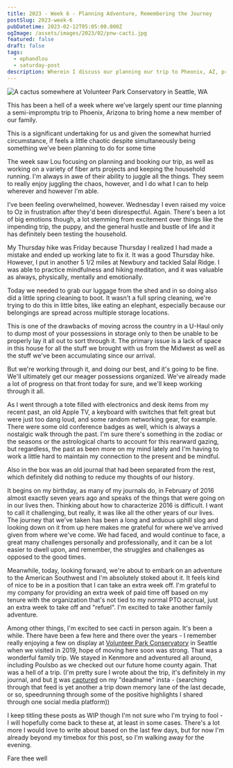 ```yaml
---
title: 2023 - Week 6 - Planning Adventure, Remembering the Journey
postSlug: 2023-week-6
pubDatetime: 2023-02-12T05:05:00.000Z
ogImage: /assets/images/2023/02/pnw-cacti.jpg
featured: false
draft: false
tags:
  - ephandlou
  - saturday-post
description: Wherein I discuss our planning our trip to Pheonix, AZ, praising Lou's ability juggle all the things, lament our scattered belongings, talk about my Thursday hike on a Friday, reflect on a journal from 2016, and my excitement at the prospect of soon seeing cacti in person again (while thinking about a trip here in 2019)
---
```


![A cactus somewhere at Volunteer Park Conservatory in Seattle, WA](/assets/images/2023/02/pnw-cacti.jpg)

This has been a hell of a week where we’ve largely spent our time planning a semi-impromptu trip to Phoenix, Arizona to bring home a new member of our family.

This is a significant undertaking for us and given the somewhat hurried circumstance, if feels a little chaotic despite simultaneously being something we’ve been planning to do for some time

The week saw Lou focusing on planning and booking our trip, as well as working on a variety of fiber arts projects and keeping the household running. I'm always in awe of their ability to juggle all the things. They seem to really enjoy juggling the chaos, however, and I do what I can to help wherever and however I'm able.

I’ve been feeling overwhelmed, however. Wednesday I even raised my voice to Oz in frustration after they'd been disrespectful. Again. There's been a lot of big emotions though, a lot stemming from excitement over things like the impending trip, the puppy, and the general hustle and bustle of life and it has definitely been testing the household.

My Thursday hike was Friday because Thursday I realized I had made a mistake and ended up working late to fix it. It was a good Thursday hike. However, I put in another 5 1/2 miles at Newbury and tackled Salal Ridge. I was able to practice mindfulness and hiking meditation, and it was valuable as always, physically, mentally and emotionally.

Today we needed to grab our luggage from the shed and in so doing also did a little spring cleaning to boot. It wasn't a full spring cleaning, we're trying to do this in little bites, like eating an elephant, especially because our belongings are spread across multiple storage locations.

This is one of the drawbacks of moving across the country in a U-Haul only to dump most of your possessions in storage only to then be unable to be properly lay it all out to sort through it. The primary issue is a lack of space in this house for all the stuff we brought with us from the Midwest as well as the stuff we've been accumulating since our arrival.

But we're working through it, and doing our best, and it's going to be fine. We'll ultimately get our meager possessions organized. We've already made a lot of progress on that front today for sure, and we'll keep working through it all.

As I went through a tote filled with electronics and desk items from my recent past, an old Apple TV, a keyboard with switches that felt great but were just too dang loud, and some random networking gear, for example. There were some old conference badges as well, which is always a nostalgic walk through the past. I'm sure there's something in the zodiac or the seasons or the astrological charts to account for this rearward gazing, but regardless, the past as been more on my mind lately and I'm having to work a little hard to maintain my connection to the present and be mindful.

Also in the box was an old journal that had been separated from the rest, which definitely did nothing to reduce my thoughts of our history.

It begins on my birthday, as many of my journals do, in February of 2016 almost exactly seven years ago and speaks of the things that were going on in our lives then. Thinking about how to characterize 2016 is difficult. I want to call it challenging, but really, it was like all the other years of our lives. The journey that we've taken has been a long and arduous uphill slog and looking down on it from up here makes me grateful for where we've arrived given from where we've come. We had faced, and would continue to face, a great many challenges personally and professionally, and it can be a lot easier to dwell upon, and remember, the struggles and challenges as opposed to the good times.

Meanwhile, today, looking forward, we're about to embark on an adventure to the American Southwest and I'm absolutely stoked about it. It feels kind of nice to be in a position that I can take an extra week off. I'm grateful to my company for providing an extra week of paid time off based on my tenure with the organization that's not tied to my normal PTO accrual, just an extra week to take off and "refuel". I'm excited to take another family adventure.

Among other things, I'm excited to see cacti in person again. It's been a while. There have been a few here and there over the years - I remember really enjoying a few on display at [Volunteer Park Conservatory](https://www.volunteerparkconservatory.org/) in Seattle when we visited in 2019, hope of moving here soon was strong. That was a wonderful family trip. We stayed in Kenmore and adventured all around, including Poulsbo as we checked out our future home county again. That was a hell of a trip. (I'm pretty sure I wrote about the trip, it's definitely in my journal, and but [it](https://www.instagram.com/p/B0qi1XNnFDI/) was [captured](https://www.instagram.com/p/B0kdxgTHoI6/) on my "deadname" insta - (searching through that feed is yet another a trip down memory lane of the last decade, or so, speedrunning through some of the positive highlights I shared through one social media platform))

I keep titling these posts as WIP though I'm not sure who I'm trying to fool - I will hopefully come back to these at, at least in some cases. There's a lot more I would love to write about based on the last few days, but for now I'm already beyond my timebox for this post, so I'm walking away for the evening.

Fare thee well
